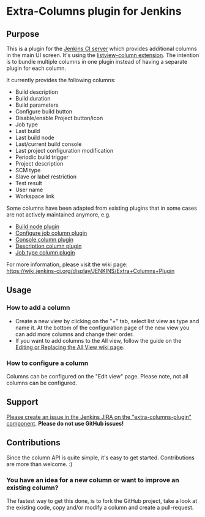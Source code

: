 # Extra-Columns plugin for Jenkins


## Purpose

This is a plugin for the [Jenkins CI server](https://jenkins.io) which provides additional columns in the main UI screen.
It's using the [listview-column extension](https://wiki.jenkins-ci.org/display/JENKINS/Extension+points#Extensionpoints-hudson.views.ListViewColumn).
The intention is to bundle multiple columns in one plugin instead of having a separate plugin for each column.

It currently provides the following columns:

* Build description
* Build duration
* Build parameters
* Configure build button
* Disable/enable Project button/icon
* Job type
* Last build
* Last build node
* Last/current build console
* Last project configuration modification
* Periodic build trigger
* Project description
* SCM type
* Slave or label restriction
* Test result
* User name
* Workspace link

Some columns have been adapted from existing plugins that in some cases are not actively maintained anymore, e.g.

* [Build node plugin](https://wiki.jenkins-ci.org/display/JENKINS/Build+Node+Column+Plugin)
* [Configure job column plugin](https://wiki.jenkins-ci.org/display/JENKINS/Configure+Job+Column+Plugin)
* [Console column plugin](https://wiki.jenkins-ci.org/display/JENKINS/Console+Column+Plugin)
* [Description column plugin](https://wiki.jenkins-ci.org/display/JENKINS/Description+Column+Plugin)
* [Job type column plugin](https://wiki.jenkins-ci.org/display/JENKINS/Job+Type+Column+Plugin)


For more information, please visit the wiki page:  
<https://wiki.jenkins-ci.org/display/JENKINS/Extra+Columns+Plugin>

## Usage


### How to add a column

* Create a new view by clicking on the "+" tab, select list view as type and name it. At the bottom of the configuration page of the new view you can add more columns and change their order.
* If you want to add columns to the All view, follow the guide on the [Editing or Replacing the All View wiki page](https://wiki.jenkins-ci.org/display/JENKINS/Editing+or+Replacing+the+All+View).

### How to configure a column

Columns can be configured on the "Edit view" page. Please note, not all columns can be configured.

## Support


[Please create an issue in the Jenkins JIRA on the "extra-columns-plugin" component](https://issues.jenkins-ci.org/secure/CreateIssueDetails!init.jspa?pid=10172&issuetype=1&components=15943).
__Please do not use GitHub issues!__

## Contributions

Since the column API is quite simple, it's easy to get started. 
Contributions are more than welcome. :)

### You have an idea for a new column or want to improve an existing column?
The fastest way to get this done, is to fork the GitHub project, take a look at the existing code, copy and/or modify a column and create a pull-request.

